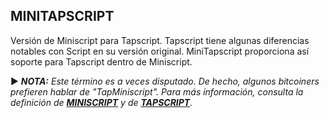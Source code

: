 ## MINITAPSCRIPT

Versión de Miniscript para Tapscript. Tapscript tiene algunas diferencias notables con Script en su versión original. MiniTapscript proporciona así soporte para Tapscript dentro de Miniscript.

► ***NOTA:** Este término es a veces disputado. De hecho, algunos bitcoiners prefieren hablar de "TapMiniscript". Para más información, consulta la definición de **[MINISCRIPT](https:planb.network)** y de **[TAPSCRIPT](https:planb.network)**.*
